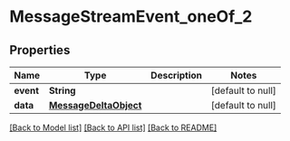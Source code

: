 # MessageStreamEvent_oneOf_2
## Properties

| Name | Type | Description | Notes |
|------------ | ------------- | ------------- | -------------|
| **event** | **String** |  | [default to null] |
| **data** | [**MessageDeltaObject**](MessageDeltaObject.md) |  | [default to null] |

[[Back to Model list]](../README.md#documentation-for-models) [[Back to API list]](../README.md#documentation-for-api-endpoints) [[Back to README]](../README.md)

